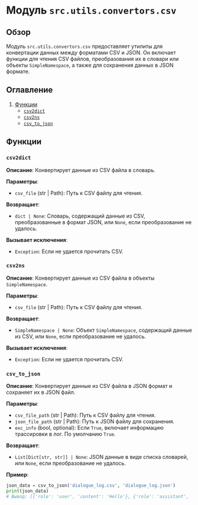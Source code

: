 # Модуль `src.utils.convertors.csv`

## Обзор

Модуль `src.utils.convertors.csv` предоставляет утилиты для конвертации данных между форматами CSV и JSON. Он включает функции для чтения CSV файлов, преобразования их в словари или объекты `SimpleNamespace`, а также для сохранения данных в JSON формате.

## Оглавление
1. [Функции](#Функции)
    - [`csv2dict`](#csv2dict)
    - [`csv2ns`](#csv2ns)
    - [`csv_to_json`](#csv_to_json)

## Функции

### `csv2dict`

**Описание**: Конвертирует данные из CSV файла в словарь.

**Параметры**:
- `csv_file` (str | Path): Путь к CSV файлу для чтения.

**Возвращает**:
- `dict | None`: Словарь, содержащий данные из CSV, преобразованные в формат JSON, или `None`, если преобразование не удалось.

**Вызывает исключения**:
- `Exception`: Если не удается прочитать CSV.

### `csv2ns`

**Описание**: Конвертирует данные из CSV файла в объекты `SimpleNamespace`.

**Параметры**:
- `csv_file` (str | Path): Путь к CSV файлу для чтения.

**Возвращает**:
- `SimpleNamespace | None`: Объект `SimpleNamespace`, содержащий данные из CSV, или `None`, если преобразование не удалось.

**Вызывает исключения**:
- `Exception`: Если не удается прочитать CSV.

### `csv_to_json`

**Описание**: Конвертирует данные из CSV файла в JSON формат и сохраняет их в JSON файл.

**Параметры**:
- `csv_file_path` (str | Path): Путь к CSV файлу для чтения.
- `json_file_path` (str | Path): Путь к JSON файлу для сохранения.
- `exc_info` (bool, optional): Если `True`, включает информацию трассировки в лог. По умолчанию `True`.

**Возвращает**:
- `List[Dict[str, str]] | None`: JSON данные в виде списка словарей, или `None`, если преобразование не удалось.

**Пример**:
```python
json_data = csv_to_json('dialogue_log.csv', 'dialogue_log.json')
print(json_data)
# Вывод: [{'role': 'user', 'content': 'Hello'}, {'role': 'assistant', 'content': 'Hi there!'}]
```